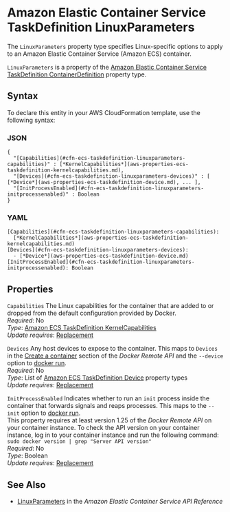 # Amazon Elastic Container Service TaskDefinition LinuxParameters<a name="aws-properties-ecs-taskdefinition-linuxparameters"></a>

<a name="aws-properties-ecs-taskdefinition-linuxparameters-description"></a>The `LinuxParameters` property type specifies Linux\-specific options to apply to an Amazon Elastic Container Service \(Amazon ECS\) container\.

<a name="aws-properties-ecs-taskdefinition-linuxparameters-inheritance"></a> `LinuxParameters` is a property of the [Amazon Elastic Container Service TaskDefinition ContainerDefinition](aws-properties-ecs-taskdefinition-containerdefinitions.md) property type\.

## Syntax<a name="aws-properties-ecs-taskdefinition-linuxparameters-syntax"></a>

To declare this entity in your AWS CloudFormation template, use the following syntax:

### JSON<a name="aws-properties-ecs-taskdefinition-linuxparameters-syntax.json"></a>

```
{
  "[Capabilities](#cfn-ecs-taskdefinition-linuxparameters-capabilities)" : [*KernelCapabilities*](aws-properties-ecs-taskdefinition-kernelcapabilities.md),
  "[Devices](#cfn-ecs-taskdefinition-linuxparameters-devices)" : [ [*Device*](aws-properties-ecs-taskdefinition-device.md), ... ],
  "[InitProcessEnabled](#cfn-ecs-taskdefinition-linuxparameters-initprocessenabled)" : Boolean
}
```

### YAML<a name="aws-properties-ecs-taskdefinition-linuxparameters-syntax.yaml"></a>

```
[Capabilities](#cfn-ecs-taskdefinition-linuxparameters-capabilities): 
  [*KernelCapabilities*](aws-properties-ecs-taskdefinition-kernelcapabilities.md)
[Devices](#cfn-ecs-taskdefinition-linuxparameters-devices): 
  - [*Device*](aws-properties-ecs-taskdefinition-device.md)
[InitProcessEnabled](#cfn-ecs-taskdefinition-linuxparameters-initprocessenabled): Boolean
```

## Properties<a name="aws-properties-ecs-taskdefinition-linuxparameters-properties"></a>

`Capabilities`  <a name="cfn-ecs-taskdefinition-linuxparameters-capabilities"></a>
The Linux capabilities for the container that are added to or dropped from the default configuration provided by Docker\.  
 *Required*: No  
 *Type*: [Amazon ECS TaskDefinition KernelCapabilities](aws-properties-ecs-taskdefinition-kernelcapabilities.md)  
 *Update requires*: [Replacement](using-cfn-updating-stacks-update-behaviors.md#update-replacement) 

`Devices`  <a name="cfn-ecs-taskdefinition-linuxparameters-devices"></a>
Any host devices to expose to the container\. This maps to `Devices` in the [ Create a container](https://docs.docker.com/engine/reference/api/docker_remote_api_v1.27/#create-a-container) section of the *Docker Remote API* and the `--device` option to [docker run](https://docs.docker.com/engine/reference/run/)\.  
 *Required*: No  
 *Type*: List of [Amazon ECS TaskDefinition Device](aws-properties-ecs-taskdefinition-device.md) property types  
 *Update requires*: [Replacement](using-cfn-updating-stacks-update-behaviors.md#update-replacement) 

`InitProcessEnabled`  <a name="cfn-ecs-taskdefinition-linuxparameters-initprocessenabled"></a>
Indicates whether to run an `init` process inside the container that forwards signals and reaps processes\. This maps to the `--init` option to [docker run](https://docs.docker.com/engine/reference/run/)\.  
This property requires at least version 1\.25 of the *Docker Remote API* on your container instance\. To check the API version on your container instance, log in to your container instance and run the following command: `sudo docker version | grep "Server API version"`  
 *Required*: No  
 *Type*: Boolean  
 *Update requires*: [Replacement](using-cfn-updating-stacks-update-behaviors.md#update-replacement) 

## See Also<a name="aws-properties-ecs-taskdefinition-linuxparameters-seealso"></a>
+ [LinuxParameters](http://docs.aws.amazon.com/AmazonECS/latest/APIReference/API_LinuxParameters.html) in the *Amazon Elastic Container Service API Reference*